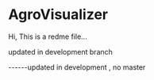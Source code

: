 AgroVisualizer
==============
Hi, This is a redme file...


updated in development branch

------updated in development , no master